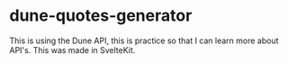 # dune-quotes-generator
 This is using the Dune API, this is practice so that I can learn more about API's. This was made in SvelteKit.
